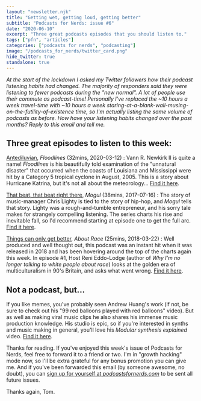 ```yaml
---
layout: "newsletter.njk"
title: "Getting wet, getting loud, getting better"
subtitle: "Podcasts for Nerds: issue #6"
date: "2020-06-10"
excerpt: "Three great podcasts episodes that you should listen to."
tags: ["pfn", "articles"]
categories: ["podcasts for nerds", "podcasting"]
image: "/podcasts_for_nerds/twitter_card.png"
hide_twitter: true
standalone: true
---
```


*At the start of the lockdown I asked my Twitter followers how their podcast listening habits had changed. The majority of responders said they were listening to fewer podcasts during the "new normal". A lot of people use their commute as podcast-time! Personally I've replaced the ~10 hours a week travel-time with ~10 hours a week staring-at-a-blank-wall-musing-on-the-futility-of-existence time, so I'm actually listing the same volume of podcasts as before. How have your listening habits changed over the past months? Reply to this email and tell me.*

## Three great episodes to listen to this week:

[Antediluvian](https://www.theatlantic.com/podcasts/floodlines/), *Floodlines* (32mins, 2020-03-12)
: Vann R. Newkirk II is quite a name! *Floodlines* is his beautifully told examination of the "unnatural disaster" that occurred when the coasts of Louisiana and Mississippi were hit by a Category 5 tropical cyclone in August, 2005. This is a story about Hurricane Katrina, but it's not all about the meteorology... [Find it here](https://www.theatlantic.com/podcasts/floodlines/).

[That beat, that beat right there](https://gimletmedia.com/shows/mogul/wbhjzr/part-1-that-beat-that-beat-right-there), *Mogul* (38mins, 2017-07-16)
: The story of music-manager Chris Lighty is tied to the story of hip-hop, and *Mogul* tells that story. Lighty was a rough-and-tumble entrepreneur, and his sorry tale makes for strangely compelling listening. The series charts his rise and inevitable fall, so I'd recommend starting at episode one to get the full arc. [Find it here](https://gimletmedia.com/shows/mogul/wbhjzr/part-1-that-beat-that-beat-right-there).

[Things can only get better](https://www.aboutracepodcast.com/1-things-can-only-get-better), *About Race* (25mins, 2018-03-22)
: Well produced and well thought out, this podcast was an instant hit when it was released in 2018 and has been hovering around the top of the charts again this week. In episode #1, Host Reni Eddo-Lodge (author of *Why I’m no longer talking to white people about race*) looks at the golden era of multiculturalism in 90's Britain, and asks what went wrong. [Find it here](https://www.aboutracepodcast.com/1-things-can-only-get-better).

## Not a podcast, but...

If you like memes, you've probably seen Andrew Huang's work (if not, be sure to check out his "99 red balloons played with red balloons" video). But as well as making viral music clips he also shares his immense music production knowledge. His studio is epic, so if you're interested in synths and music making in general, you'll love his *Modular synthesis explained* video. [Find it here](https://youtu.be/cWslSTTkiFU).

Thanks for reading. If you've enjoyed this week's issue of Podcasts for Nerds, feel free to forward it to a friend or two. I'm in "growth hacking" mode now, so I'll be extra grateful for any bonus promotion you can give me. And if you've been forwarded this email (by someone awesome, no doubt), you can [sign up for yourself at *podcastsfornerds.com*](https://podcastsfornerds.com/) to be sent all future issues.

Thanks again,
Tom.